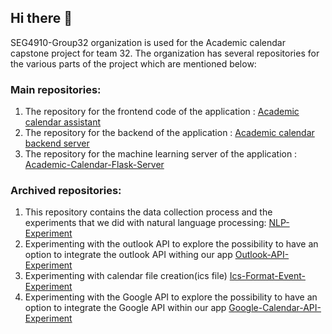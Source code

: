## Hi there 👋

SEG4910-Group32 organization is used for the Academic calendar capstone project for team 32. 
The organization has several repositories for the various parts of the project which are mentioned below:

### Main repositories:
1. The repository for the frontend code of the application : [Academic calendar assistant](https://github.com/SEG4910-Group32/Academic-Calendar-Assistant)
2. The repository for the backend of the application : [Academic calendar backend server](https://github.com/SEG4910-Group32/Academic-Calendar-Backend-Server)
3. The repository for the machine learning server of the application : [Academic-Calendar-Flask-Server](https://github.com/SEG4910-Group32/Academic-Calendar-Flask-Server)

### Archived repositories:
1. This repository contains the data collection process and the experiments that we did with natural language processing:  [NLP-Experiment](https://github.com/SEG4910-Group32/NLP-Experiment)
2. Experimenting with the outlook API to explore the possibility to have an option to integrate the outlook API withing our app [Outlook-API-Experiment](https://github.com/SEG4910-Group32/Outlook-API-Experiment)
3. Experimenting with calendar file creation(ics file) [Ics-Format-Event-Experiment](https://github.com/SEG4910-Group32/Ics-Format-Event-Experiment)
4. Experimenting with the Google API to explore the possibility to have an option to integrate the Google API within our app [Google-Calendar-API-Experiment](https://github.com/SEG4910-Group32/Google-Calendar-API-Experiment)

<!--

**Here are some ideas to get you started:**

🙋‍♀️ A short introduction - what is your organization all about?
🌈 Contribution guidelines - how can the community get involved?
👩‍💻 Useful resources - where can the community find your docs? Is there anything else the community should know?
🍿 Fun facts - what does your team eat for breakfast?
🧙 Remember, you can do mighty things with the power of [Markdown](https://docs.github.com/github/writing-on-github/getting-started-with-writing-and-formatting-on-github/basic-writing-and-formatting-syntax)
-->
